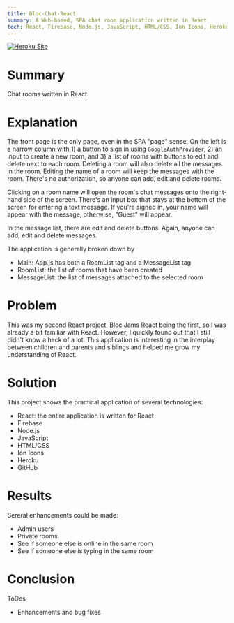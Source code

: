 ```yaml
---
title: Bloc-Chat-React
summary: A Web-based, SPA chat room application written in React
tech: React, Firebase, Node.js, JavaScript, HTML/CSS, Ion Icons, Heroku, GitHub
---
```

[1]: https://bloc-chat-react-dsa027.herokuapp.com/
[2]: /assets/img/posts/bloc_chat_react_logo_thumb.png
[![Heroku Site][2]][1]

# Summary

  Chat rooms written in React.

# Explanation

  The front page is the only page, even in the SPA "page" sense. On the left is a narrow column with 1) a button to sign in using `GoogleAuthProvider`, 2) an input to create a new room, and 3) a list of rooms with buttons to edit and delete next to each room. Deleting a room will also delete all the messages in the room. Editing the name of a room will keep the messages with the room. There's no authorization, so anyone can add, edit and delete rooms.

  Clicking on a room name will open the room's chat messages onto the right-hand side of the screen. There's an input box that stays at the bottom of the screen for entering a text message. If you're signed in, your name will appear with the message, otherwise, "Guest" will appear.

  In the message list, there are edit and delete buttons. Again, anyone can add, edit and delete messages.

  The application is generally broken down by
  - Main: App.js has both a RoomList tag and a MessageList tag
  - RoomList: the list of rooms that have been created
  - MessageList: the list of messages attached to the selected room

# Problem

  This was my second React project, Bloc Jams React being the first, so I was already a bit familiar with React. However, I quickly found out that I still didn't know a heck of a lot. This application is interesting in the interplay between children and parents and siblings and helped me grow my understanding of React.

# Solution

  This project shows the practical application of several technologies:
  - React: the entire application is written for React
  - Firebase
  - Node.js
  - JavaScript
  - HTML/CSS
  - Ion Icons
  - Heroku
  - GitHub

# Results

  Sereral enhancements could be made:
  - Admin users
  - Private rooms
  - See if someone else is online in the same room
  - See if someone else is typing in the same room

# Conclusion

  ToDos
  - Enhancements and bug fixes
